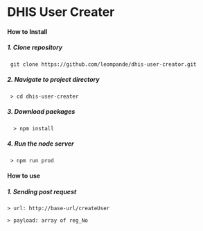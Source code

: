 # DHIS User Creater

#### How to Install

##### 1. Clone repository 

``` git clone https://github.com/leompande/dhis-user-creator.git``` 

##### 2. Navigate to project directory

 ``` > cd dhis-user-creater``` 
 
##### 3. Download packages

```  > npm install``` 
 
##### 4. Run the node server

``` > npm run prod``` 


####  How to use

##### 1. Sending post request
  
  ``` > url: http://base-url/createUser ``` 
  
  ```> payload: array of reg_No ``` 
  

